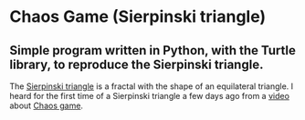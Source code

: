 # Chaos Game (Sierpinski triangle)

## Simple program written in Python, with the Turtle library, to reproduce the Sierpinski triangle.

The [Sierpinski triangle](https://en.wikipedia.org/wiki/Sierpi%C5%84ski_triangle) is a fractal with the shape of an equilateral triangle. 
I heard for the first time of a Sierpinski triangle a few days ago from a [video](https://www.youtube.com/watch?v=NBI_5GdvqUo) about [Chaos game](https://en.wikipedia.org/wiki/Chaos_game).

